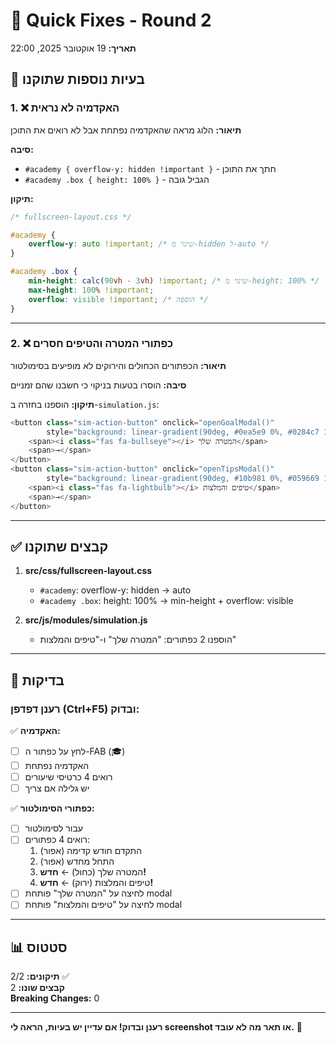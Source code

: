 # 🔧 Quick Fixes - Round 2
**תאריך:** 19 אוקטובר 2025, 22:00

## 🐛 בעיות נוספות שתוקנו

### 1. ❌ האקדמיה לא נראית
**תיאור:** הלוג מראה שהאקדמיה נפתחת אבל לא רואים את התוכן

**סיבה:** 
- `#academy { overflow-y: hidden !important }` - חתך את התוכן
- `#academy .box { height: 100% }` - הגביל גובה

**תיקון:**
```css
/* fullscreen-layout.css */

#academy {
    overflow-y: auto !important; /* שינוי מ-hidden ל-auto */
}

#academy .box {
    min-height: calc(90vh - 3vh) !important; /* שינוי מ-height: 100% */
    max-height: 100% !important;
    overflow: visible !important; /* הוספה */
}
```

---

### 2. ❌ כפתורי המטרה והטיפים חסרים
**תיאור:** הכפתורים הכחולים והירוקים לא מופיעים בסימולטור

**סיבה:** הוסרו בטעות בניקוי כי חשבנו שהם זמניים

**תיקון:** הוספנו בחזרה ב-`simulation.js`:

```javascript
<button class="sim-action-button" onclick="openGoalModal()" 
        style="background: linear-gradient(90deg, #0ea5e9 0%, #0284c7 100%);">
    <span><i class="fas fa-bullseye"></i> המטרה שלך</span>
    <span>→</span>
</button>
<button class="sim-action-button" onclick="openTipsModal()" 
        style="background: linear-gradient(90deg, #10b981 0%, #059669 100%);">
    <span><i class="fas fa-lightbulb"></i> טיפים והמלצות</span>
    <span>→</span>
</button>
```

---

## ✅ קבצים שתוקנו

1. **src/css/fullscreen-layout.css**
   - `#academy`: overflow-y: hidden → auto
   - `#academy .box`: height: 100% → min-height + overflow: visible

2. **src/js/modules/simulation.js**
   - הוספנו 2 כפתורים: "המטרה שלך" ו-"טיפים והמלצות"

---

## 🧪 בדיקות

### רענן דפדפן (Ctrl+F5) ובדוק:

✅ **האקדמיה:**
- [ ] לחץ על כפתור ה-FAB (🎓)
- [ ] האקדמיה נפתחת
- [ ] רואים 4 כרטיסי שיעורים
- [ ] יש גלילה אם צריך

✅ **כפתורי הסימולטור:**
- [ ] עבור לסימולטור
- [ ] רואים 4 כפתורים:
  1. התקדם חודש קדימה (אפור)
  2. התחל מחדש (אפור)
  3. המטרה שלך (כחול) ← **חדש!**
  4. טיפים והמלצות (ירוק) ← **חדש!**
- [ ] לחיצה על "המטרה שלך" פותחת modal
- [ ] לחיצה על "טיפים והמלצות" פותחת modal

---

## 📊 סטטוס

**תיקונים:** 2/2 ✅  
**קבצים שונו:** 2  
**Breaking Changes:** 0  

---

**רענן ובדוק! אם עדיין יש בעיות, הראה לי screenshot או תאר מה לא עובד.** 🎯
